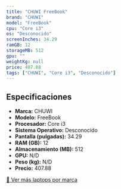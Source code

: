 ```yaml
---
title: "CHUWI FreeBook"
brand: "CHUWI"
model: "FreeBook"
cpu: "Core i3"
os: "Desconocido"
screenInches: 34.29
ramGB: 12
storageMB: 512
gpu: ""
weightKg: null
price: 407.88
tags: ["CHUWI", "Core i3", "Desconocido"]
---
```

## Especificaciones

- **Marca:** CHUWI
- **Modelo:** FreeBook
- **Procesador:** Core i3
- **Sistema Operativo:** Desconocido
- **Pantalla (pulgadas):** 34.29
- **RAM (GB):** 12
- **Almacenamiento (MB):** 512
- **GPU:** N/D
- **Peso (kg):** N/D
- **Precio:** 407.88

[:rocket: Ver más laptops por marca](/brand/chuwi)
